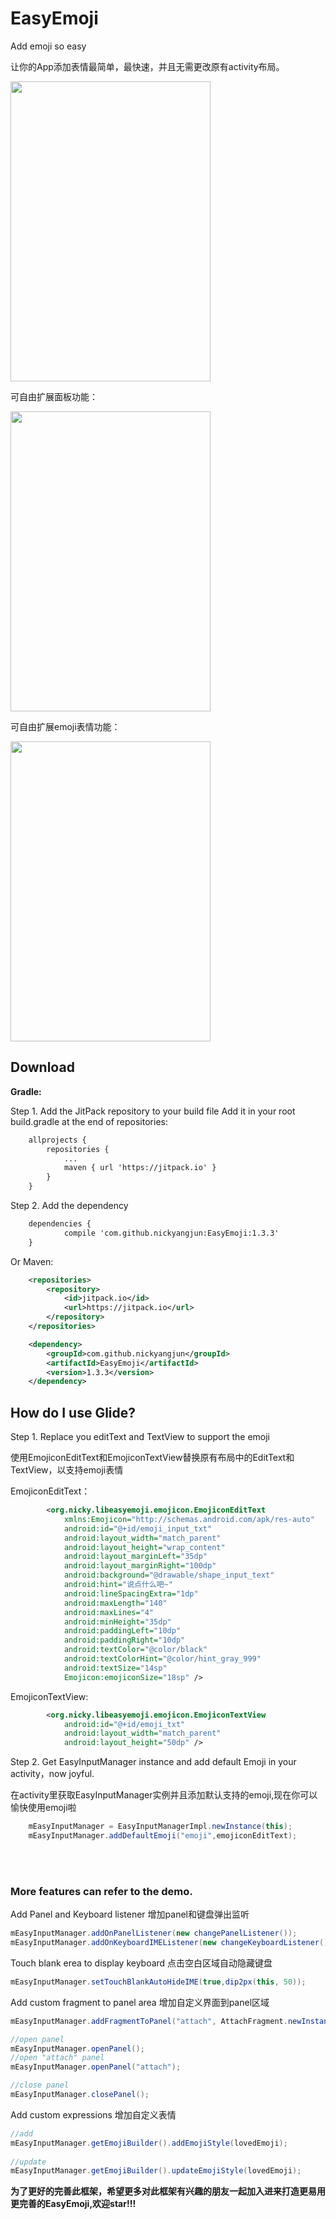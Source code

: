 # EasyEmoji
Add emoji so easy

让你的App添加表情最简单，最快速，并且无需更改原有activity布局。

<img src="./screenshot/02.gif" width="320" height="480">

可自由扩展面板功能：

<img src="./screenshot/device-2017-04-06-081451.png" width="320" height="480">

可自由扩展emoji表情功能：

<img src="./screenshot/device-2017-04-06-081547.png" width="320" height="480">

## Download

**Gradle:**

Step 1. Add the JitPack repository to your build file
Add it in your root build.gradle at the end of repositories:
```xml
    allprojects {
        repositories {
            ...
            maven { url 'https://jitpack.io' }
        }
    }
```

Step 2. Add the dependency
```xml
    dependencies {
            compile 'com.github.nickyangjun:EasyEmoji:1.3.3'
    }
```

Or Maven:
```xml
    <repositories>
        <repository>
            <id>jitpack.io</id>
            <url>https://jitpack.io</url>
        </repository>
    </repositories>

    <dependency>
        <groupId>com.github.nickyangjun</groupId>
        <artifactId>EasyEmoji</artifactId>
        <version>1.3.3</version>
    </dependency>
```


## How do I use Glide?

Step 1. Replace you editText and TextView to support the emoji

使用EmojiconEditText和EmojiconTextView替换原有布局中的EditText和TextView，以支持emoji表情

EmojiconEditText：
```xml
        <org.nicky.libeasyemoji.emojicon.EmojiconEditText 
            xmlns:Emojicon="http://schemas.android.com/apk/res-auto"
            android:id="@+id/emoji_input_txt"
            android:layout_width="match_parent"
            android:layout_height="wrap_content"
            android:layout_marginLeft="35dp"
            android:layout_marginRight="100dp"
            android:background="@drawable/shape_input_text"
            android:hint="说点什么吧~"
            android:lineSpacingExtra="1dp"
            android:maxLength="140"
            android:maxLines="4"
            android:minHeight="35dp"
            android:paddingLeft="10dp"
            android:paddingRight="10dp"
            android:textColor="@color/black"
            android:textColorHint="@color/hint_gray_999"
            android:textSize="14sp"
            Emojicon:emojiconSize="18sp" />
```

EmojiconTextView:
```xml
        <org.nicky.libeasyemoji.emojicon.EmojiconTextView
            android:id="@+id/emoji_txt"
            android:layout_width="match_parent"
            android:layout_height="50dp" />
```

Step 2. Get EasyInputManager instance and add default Emoji in your activity，now joyful.

在activity里获取EasyInputManager实例并且添加默认支持的emoji,现在你可以愉快使用emoji啦

```java
    mEasyInputManager = EasyInputManagerImpl.newInstance(this);
    mEasyInputManager.addDefaultEmoji("emoji",emojiconEditText);
```


<br>
<br>

### More features can refer to the demo.

Add Panel and Keyboard listener
增加panel和键盘弹出监听
```java
mEasyInputManager.addOnPanelListener(new changePanelListener());
mEasyInputManager.addOnKeyboardIMEListener(new changeKeyboardListener());
```

Touch blank erea to display keyboard
点击空白区域自动隐藏键盘
```java
mEasyInputManager.setTouchBlankAutoHideIME(true,dip2px(this, 50));
```

Add custom fragment to panel area
增加自定义界面到panel区域
```java
mEasyInputManager.addFragmentToPanel("attach", AttachFragment.newInstance());

//open panel
mEasyInputManager.openPanel();
//open "attach" panel
mEasyInputManager.openPanel("attach");

//close panel
mEasyInputManager.closePanel();

```


Add custom expressions
增加自定义表情
```java
//add
mEasyInputManager.getEmojiBuilder().addEmojiStyle(lovedEmoji);
 
//update
mEasyInputManager.getEmojiBuilder().updateEmojiStyle(lovedEmoji);
```


**为了更好的完善此框架，希望更多对此框架有兴趣的朋友一起加入进来打造更易用更完善的EasyEmoji,欢迎star!!!**
